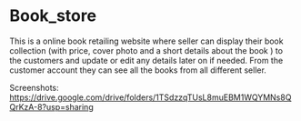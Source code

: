 # Book_store
This is a online book retailing website where seller can display their book collection (with price, cover photo and a short details about the book ) to the customers and update or edit any details later on if needed.
From the customer account they can see all the books from all different seller.

Screenshots: https://drive.google.com/drive/folders/1TSdzzqTUsL8muEBM1WQYMNs8QQrKzA-8?usp=sharing
